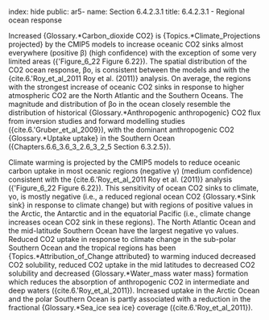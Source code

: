 index: hide
public: ar5-
name: Section 6.4.2.3.1
title: 6.4.2.3.1 - Regional ocean response

Increased {Glossary.*Carbon_dioxide CO2} is {Topics.*Climate_Projections projected} by the CMIP5 models to increase oceanic CO2 sinks almost everywhere (positive β) (high confidence) with the exception of some very limited areas ({'Figure_6_22 Figure 6.22}). The spatial distribution of the CO2 ocean response, βo, is consistent between the models and with the {cite.6.'Roy_et_al_2011 Roy et al. (2011)} analysis. On average, the regions with the strongest increase of oceanic CO2 sinks in response to higher atmospheric CO2 are the North Atlantic and the Southern Oceans. The magnitude and distribution of βo in the ocean closely resemble the distribution of historical {Glossary.*Anthropogenic anthropogenic} CO2 flux from inversion studies and forward modelling studies ({cite.6.'Gruber_et_al_2009}), with the dominant anthropogenic CO2 {Glossary.*Uptake uptake} in the Southern Ocean ({Chapters.6.6_3.6_3_2.6_3_2_5 Section 6.3.2.5}).

Climate warming is projected by the CMIP5 models to reduce oceanic carbon uptake in most oceanic regions (negative γ) (medium confidence) consistent with the {cite.6.'Roy_et_al_2011 Roy et al. (2011)} analysis ({'Figure_6_22 Figure 6.22}). This sensitivity of ocean CO2 sinks to climate, γo, is mostly negative (i.e., a reduced regional ocean CO2 {Glossary.*Sink sink} in response to climate change) but with regions of positive values in the Arctic, the Antarctic and in the equatorial Pacific (i.e., climate change increases ocean CO2 sink in these regions). The North Atlantic Ocean and the mid-latitude Southern Ocean have the largest negative γo values. Reduced CO2 uptake in response to climate change in the sub-polar Southern Ocean and the tropical regions has been {Topics.*Attribution_of_Change attributed} to warming induced decreased CO2 solubility, reduced CO2 uptake in the mid latitudes to decreased CO2 solubility and decreased {Glossary.*Water_mass water mass} formation which reduces the absorption of anthropogenic CO2 in intermediate and deep waters ({cite.6.'Roy_et_al_2011}). Increased uptake in the Arctic Ocean and the polar Southern Ocean is partly associated with a reduction in the fractional {Glossary.*Sea_ice sea ice} coverage ({cite.6.'Roy_et_al_2011}).
